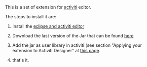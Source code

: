 This is a set of extension for [activiti](www.activiti.org) editor.

The steps to install it are:
1. Install the [eclipse and activiti editor](http://www.activiti.org/userguide/index.html#eclipseDesignerInstallation)

2. Download the last version of the Jar that can be found [here](https://github.com/esseti/BPM4Crowd-Activiti-Task-UIs/tree/master/target)

3. Add the jar as user library in activiti (see section "Applying your extension to Activiti Designer" at [this page](http://www.activiti.org/userguide/index.html#eclipseDesignerCustomizingPalette).

4. that's it.
